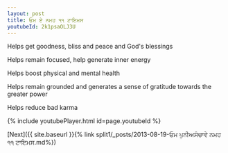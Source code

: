 ```yaml
---
layout: post
title: ਓਮ ਏ ਨਮਹ ੧੧ ਟਾਇਮਸ
youtubeId: 2k1psaOLJ3U
---
```

 
 
Helps get goodness, bliss and peace and God's blessings
 
Helps remain focused, help generate inner energy 
 
Helps boost physical and mental health 
 
Helps remain grounded and generates a sense of gratitude towards the greater power 
 
Helps reduce bad karma
 
 
 
 


{% include youtubePlayer.html id=page.youtubeId %}
 
[Next]({{ site.baseurl }}{% link  split1/_posts/2013-08-19-ਓਮ ਪੁਨੀਅਸੰਚਾਵੇ ਨਮਹ ੧੧ ਟਾਇਮਸ.md%})
 
